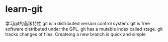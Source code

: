# learn-git
学习git的高级特性
git is a distributed version control system.
git is free software distributed under the GPL.
git has a mutable index called stage.
git tracks changes of files.
Createing a new branch is quick and simple
